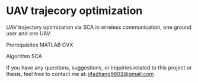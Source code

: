 # UAV trajecory optimization
UAV trajectory optimization via SCA in wireless communication, one ground user and one UAV.


Prerequisites
MATLAB
CVX

Algorithm
SCA

If you have any questions, suggestions, or inquiries related to this project or thesis, feel free to contact me at: jifazhang9802@gmail.com
